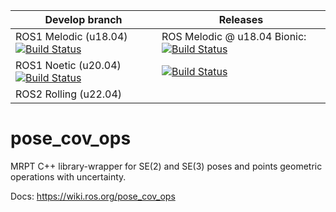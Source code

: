 | Develop branch | Releases |
| --- | --- |
| ROS1 Melodic (u18.04) [![Build Status](http://build.ros.org/job/Mdev__pose_cov_ops__ubuntu_bionic_amd64/badge/icon)](http://build.ros.org/job/Mdev__pose_cov_ops__ubuntu_bionic_amd64/) | ROS Melodic @ u18.04 Bionic: [![Build Status](http://build.ros.org/job/Mbin_uB64__pose_cov_ops__ubuntu_bionic_amd64__binary/badge/icon)](http://build.ros.org/job/Mbin_uB64__pose_cov_ops__ubuntu_bionic_amd64__binary/) |
| ROS1 Noetic (u20.04) [![Build Status](https://build.ros.org/job/Ndev__pose_cov_ops__ubuntu_focal_amd64/badge/icon)](https://build.ros.org/job/Ndev__pose_cov_ops__ubuntu_focal_amd64/) | [![Build Status](https://build.ros.org/job/Mbin_uB64__pose_cov_ops__ubuntu_bionic_amd64__binary/badge/icon)](https://build.ros.org/job/Mbin_uB64__pose_cov_ops__ubuntu_bionic_amd64__binary/) |
| ROS2 Rolling (u22.04) |  |


pose_cov_ops
============

MRPT C++ library-wrapper for SE(2) and SE(3) poses and points geometric operations with uncertainty.

Docs: https://wiki.ros.org/pose_cov_ops

